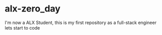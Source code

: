 # alx-zero_day
I'm now a ALX Student, this is my first repository as a full-stack engineer
lets start to code
